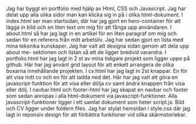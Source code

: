 Jag har byggt en portfolio med hjälp av Html, CSS och Javascript. Jag har delat upp alla olika sidor man kan klicka sig in på i olika html-dokument. 
I index.html ser man startsidan, där har jag gjort en hero-container för att lägga in bild och en liten text om mig för att fånga upp användaren.
I about.html så har jag lagt in en artikel för en liten paragraf om mig och sedan för en referens från mitt arbetsliv. Jag har sedan gjort en lista med mina teksnika kunskaper. 
Jag har valt att designa sidan genom att dela upp about me- sektionen och listan så att de ligger bredvid varandra. 
I portfolio.html har jag lagt in 2 st av mina tidigare projekt som ligger uppe på github. Här har jag använt grid layout för att enkelt arrangera de olika boxarna innehållande projekten. 
I cv.html har jag lagt in 2st knappar. En för att visa mitt cv och en för att ladda ned det. Här har jag valt att göra en javascript-funktion för att visa eller dölja cv samt ändra knappen från visa eller dölj.
I navbar.html och footer-html har jag skapat en navbar och footer som sedan anropas i alla html-dokument via javascript-funktioner. 
Alla javascript-funktioner ligger i ett samlat dokument som heter script.js. 
Bild och CV ligger under foldern files.
Jag har stylat hemsidan i style.css där jag lagt in reponsiv design för att förbättra funktioner vid olika skärmstorlekar.
